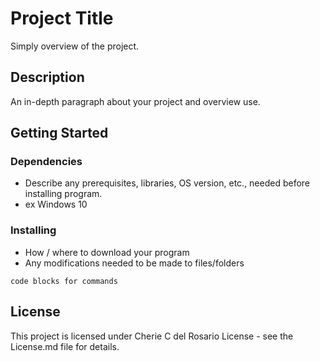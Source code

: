 
# Project Title
Simply overview of the project.

## Description
An in-depth paragraph about your project and overview use.

## Getting Started
### Dependencies
- Describe any prerequisites, libraries, OS version, etc., needed before installing program.
- ex Windows 10

### Installing
- How / where to download your program
- Any modifications needed to be made to files/folders

`code blocks for commands`

## License

This project is licensed under Cherie C del Rosario License - see the License.md file for details.
